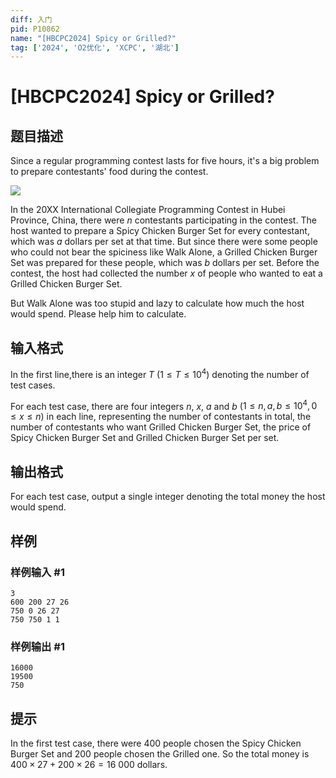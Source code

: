 ```yaml
---
diff: 入门
pid: P10862
name: "[HBCPC2024] Spicy or Grilled?"
tag: ['2024', 'O2优化', 'XCPC', '湖北']
---
```

# [HBCPC2024] Spicy or Grilled?
## 题目描述

Since a regular programming contest lasts for five hours, it's a big problem to prepare contestants' food during the contest.

![](https://cdn.luogu.com.cn/upload/image_hosting/nh1zzieg.png)

In the 20XX International Collegiate Programming Contest in Hubei Province, China, there were $n$ contestants participating in the contest. The host wanted to prepare a Spicy Chicken Burger Set for every contestant, which was $a$ dollars per set at that time. But since there were some people who could not bear the spiciness like Walk Alone, a Grilled Chicken Burger Set was prepared for these people, which was $b$ dollars per set. Before the contest, the host had collected the number $x$ of people who wanted to eat a Grilled Chicken Burger Set.

But Walk Alone was too stupid and lazy to calculate how much the host would spend. Please help him to calculate.
## 输入格式

In the first line,there is an integer $T$ ($1 \leq T \leq 10^4$) denoting the number of test cases. 

For each test case, there are four integers $n$, $x$, $a$ and $b$ ($1 \leq n, a, b \leq 10^4, 0 \le x \le n$) in each line, representing the number of contestants in total, the number of contestants who want Grilled Chicken Burger Set, the price of Spicy Chicken Burger Set and Grilled Chicken Burger Set per set.
## 输出格式

For each test case, output a single integer denoting the total money the host would spend.
## 样例

### 样例输入 #1
```
3
600 200 27 26
750 0 26 27
750 750 1 1
```
### 样例输出 #1
```
16000
19500
750
```
## 提示

In the first test case, there were $400$ people chosen the Spicy Chicken Burger Set and $200$ people chosen the Grilled one. So the total money is $400 \times 27 + 200 \times 26 = 16\ 000$ dollars.
